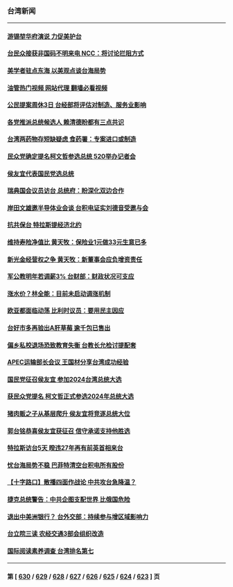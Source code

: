 ### 台湾新闻
---
#### [游锡堃华府演说 力促美护台](../../pages/ncid1349361/n13998932.md?05181645) 
#### [台民众接获非国码不明来电 NCC：将讨论拦阻方式](../../pages/ncid1349361/n13998963.md?05181645) 
#### [美学者驻点东海 以美观点谈台海局势](../../pages/ncid1349361/n13998980.md?05181645) 
#### [油管热门视频 网站代理 翻墙必看视频](http://138.2.39.72:81/youtube.html?epic-marker?05181645)
#### [公民提案周休3日 台经部将评估对制造、服务业影响](../../pages/ncid1349361/n13998955.md?05181645) 
#### [各党推派总统候选人 赖清德盼都有三点共识](../../pages/ncid1349361/n13998943.md?05181645) 
#### [台湾两药物存短缺疑虑 食药署：专案进口或制造](../../pages/ncid1349361/n13998949.md?05181645) 
#### [民众党确定提名柯文哲参选总统 520举办记者会](../../pages/ncid1349361/n13998947.md?05181645) 
#### [侯友宜代表国民党选总统](../../pages/ncid1349361/n13998922.md?05181645) 
#### [瑞典国会议员访台 总统府：盼深化双边合作](../../pages/ncid1349361/n13998921.md?05181645) 
#### [岸田文雄邀半导体业会谈 台积电证实刘德音受邀与会](../../pages/ncid1349361/n13998919.md?05181645) 
#### [抗共保台 特拉斯提经济北约](../../pages/ncid1349361/n13998929.md?05181645) 
#### [维持寿险净值比 黄天牧：保险业1元做33元生意已多](../../pages/ncid1349361/n13998934.md?05181645) 
#### [新光金经营权之争 黄天牧：新董事会应负增资责任](../../pages/ncid1349361/n13998927.md?05181645) 
#### [军公教明年若调薪3% 台财部：财政状况可支应](../../pages/ncid1349361/n13998853.md?05181645) 
#### [涨水价？林全能：目前未启动调涨机制](../../pages/ncid1349361/n13998851.md?05181645) 
#### [欧亚都面临动荡 比利时议员：要用民主因应](../../pages/ncid1349361/n13998856.md?05181645) 
#### [台好市多再验出A肝草莓 逾千包已售出](../../pages/ncid1349361/n13998858.md?05181645) 
#### [偏乡私校退场恐致教育失衡 台教长允检讨提配套](../../pages/ncid1349361/n13998825.md?05181645) 
#### [APEC运输部长会议 王国材分享台湾成功经验](../../pages/ncid1349361/n13998787.md?05181645) 
#### [国民党征召侯友宜 参加2024台湾总统大选](../../pages/ncid1349361/n13998622.md?05181645) 
#### [获民众党提名 柯文哲正式参选2024年总统大选](../../pages/ncid1349361/n13998736.md?05181645) 
#### [猪肉贩之子从基层爬升 侯友宜将竞逐总统大位](../../pages/ncid1349361/n13998688.md?05181645) 
#### [郭台铭恭喜侯友宜获征召 信守承诺支持他胜选](../../pages/ncid1349361/n13998654.md?05181645) 
#### [特拉斯访台5天 暌违27年再有前英首相来台](../../pages/ncid1349361/n13998148.md?05181645) 
#### [忧台海局势不稳 巴菲特清空台积电所有股份](../../pages/ncid1349361/n13998249.md?05181645) 
#### [【十字路口】散播四面作战论 中共攻台急降温？](../../pages/ncid1349361/n13998217.md?05181645) 
#### [捷克总统警告：中共企图支配世界 比俄国危险](../../pages/ncid1349361/n13998193.md?05181645) 
#### [退出中美洲银行？ 台外交部：持续参与增区域影响力](../../pages/ncid1349361/n13998190.md?05181645) 
#### [台立院三读 农经交通3部会组织改造](../../pages/ncid1349361/n13998174.md?05181645) 
#### [国际阅读素养调查 台湾排名第七](../../pages/ncid1349361/n13998191.md?05181645) 

---
#### 第 [ [630](./630.md?05181645) / [629](./629.md?05181645) / [628](./628.md?05181645) / [627](./627.md?05181645) / [626](./626.md?05181645) / [625](./625.md?05181645) / [624](./624.md?05181645) / [623](./623.md?05181645) ] 页
